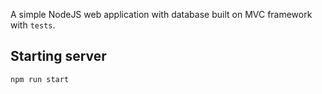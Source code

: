 A simple NodeJS web application with database built on MVC framework with `tests`.

## Starting server
```bash
npm run start
```
